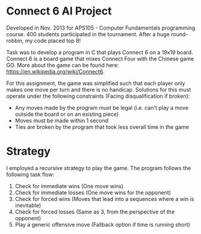 # Connect 6 AI Project

Developed in Nov. 2013 for APS105 - Computer Fundamentals programming course. 400 students participated in the tournament. After a huge round-robbin, my code placed top 8!

Task was to develop a program in C that plays Connect 6 on a 19x19 board. Connect 6 is a board game that mixes Connect Four with the Chinese game GO. More about the game can be found here: https://en.wikipedia.org/wiki/Connect6.

For this assignment, the game was simplified such that each player only makes one move per turn and there is no handicap. Solutions for this must operate under the following constraints (Facing disqualification if broken):
 - Any moves made by the program must be legal (i.e. can't play a move outside the board or on an existing piece)
 - Moves must be made within 1 second
 - Ties are broken by the program that took less overall time in the game
 
 
# Strategy

I employed a recursive strategy to play the game. The program follows the following task flow:

1) Check for immediate wins (One move wins)
2) Check for immediate losses (One move wins for the opponent)
3) Check for forced wins (Moves that lead into a sequences where a win is inevitable)
4) Check for forced losses (Same as 3, from the perspective of the opponent)
5) Play a generic offensive move (Fallback option if time is running short)


